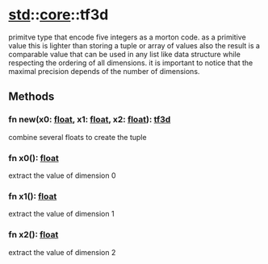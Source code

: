 # [std](/libs/std/)::[core](/libs/std/core/)::tf3d

primitve type that encode five integers as a morton code.
as a primitive value this is lighter than storing a tuple or array of values
also the result is a comparable value that can be used in any list like data structure while respecting the ordering of all dimensions.
it is important to notice that the maximal precision depends of the number of dimensions.

## Methods
### fn new(x0:&nbsp;[float](/libs/std/core/type.float.md), x1:&nbsp;[float](/libs/std/core/type.float.md), x2:&nbsp;[float](/libs/std/core/type.float.md)):&nbsp;[tf3d](/libs/std/core/type.tf3d.md)<Badge text="native" /><Badge text="static" />

combine several floats to create the tuple
### fn x0():&nbsp;[float](/libs/std/core/type.float.md)<Badge text="native" />

extract the value of dimension 0
### fn x1():&nbsp;[float](/libs/std/core/type.float.md)<Badge text="native" />

extract the value of dimension 1
### fn x2():&nbsp;[float](/libs/std/core/type.float.md)<Badge text="native" />

extract the value of dimension 2
